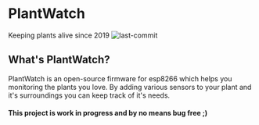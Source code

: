 # PlantWatch
Keeping plants alive since 2019
![last-commit](https://img.shields.io/github/last-commit/nmeurer/plantwatch?color=%23008800)

## What's PlantWatch?
PlantWatch is an open-source firmware for esp8266 which helps you monitoring the plants you love.
By adding various sensors to your plant and it's surroundings you can keep track of it's needs.

#### This project is work in progress and by no means bug free ;)
